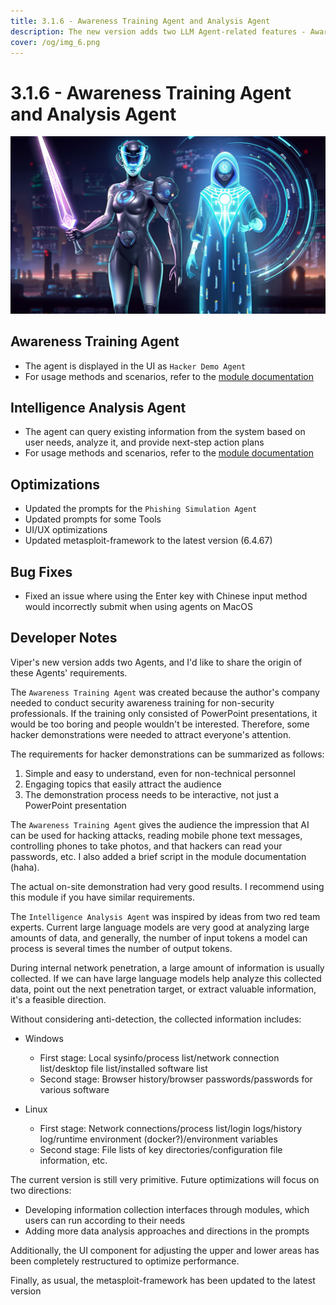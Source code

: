 ```yaml
---
title: 3.1.6 - Awareness Training Agent and Analysis Agent
description: The new version adds two LLM Agent-related features - Awareness Training Agent and Analysis Agent.
cover: /og/img_6.png
---
```


# 3.1.6 - Awareness Training Agent and Analysis Agent

![img_6.png](3_1_6_Awareness_Training_Agent_And_Analysis_Agent/img_6.png)

## Awareness Training Agent

- The agent is displayed in the UI as `Hacker Demo Agent`
- For usage methods and scenarios, refer to the [module documentation](../module/AI_Agent_Session_LangGraph_AwarenessTraining.md)

## Intelligence Analysis Agent

- The agent can query existing information from the system based on user needs, analyze it, and provide next-step action plans
- For usage methods and scenarios, refer to the [module documentation](../module/AI_Agent_Session_LangGraph_Analysis.md)

## Optimizations

- Updated the prompts for the `Phishing Simulation Agent`
- Updated prompts for some Tools
- UI/UX optimizations
- Updated metasploit-framework to the latest version (6.4.67)

## Bug Fixes

- Fixed an issue where using the Enter key with Chinese input method would incorrectly submit when using agents on MacOS

## Developer Notes

Viper's new version adds two Agents, and I'd like to share the origin of these Agents' requirements.

The `Awareness Training Agent` was created because the author's company needed to conduct security awareness training for non-security professionals. If the training only consisted of PowerPoint presentations, it would be too boring and people wouldn't be interested. Therefore, some hacker demonstrations were needed to attract everyone's attention.

The requirements for hacker demonstrations can be summarized as follows: 
1. Simple and easy to understand, even for non-technical personnel
2. Engaging topics that easily attract the audience
3. The demonstration process needs to be interactive, not just a PowerPoint presentation

The `Awareness Training Agent` gives the audience the impression that AI can be used for hacking attacks, reading mobile phone text messages, controlling phones to take photos, and that hackers can read your passwords, etc. I also added a brief script in the module documentation (haha).

The actual on-site demonstration had very good results. I recommend using this module if you have similar requirements.

The `Intelligence Analysis Agent` was inspired by ideas from two red team experts. Current large language models are very good at analyzing large amounts of data, and generally, the number of input tokens a model can process is several times the number of output tokens.

During internal network penetration, a large amount of information is usually collected. If we can have large language models help analyze this collected data, point out the next penetration target, or extract valuable information, it's a feasible direction.

Without considering anti-detection, the collected information includes:

- Windows
  - First stage: Local sysinfo/process list/network connection list/desktop file list/installed software list
  - Second stage: Browser history/browser passwords/passwords for various software

- Linux
  - First stage: Network connections/process list/login logs/history log/runtime environment (docker?)/environment variables
  - Second stage: File lists of key directories/configuration file information, etc.

The current version is still very primitive. Future optimizations will focus on two directions:

- Developing information collection interfaces through modules, which users can run according to their needs
- Adding more data analysis approaches and directions in the prompts

Additionally, the UI component for adjusting the upper and lower areas has been completely restructured to optimize performance.

Finally, as usual, the metasploit-framework has been updated to the latest version